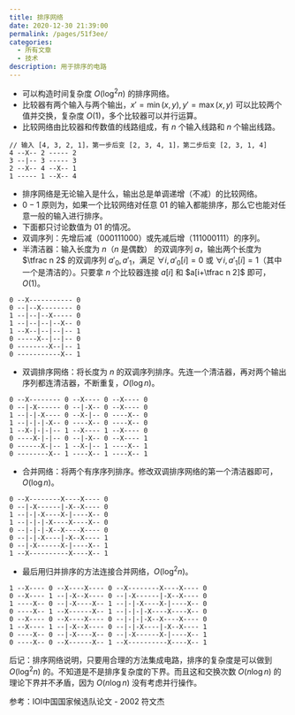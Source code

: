 ```yaml
---
title: 排序网络
date: 2020-12-30 21:39:00
permalink: /pages/51f3ee/
categories:
  - 所有文章
  - 技术
description: 用于排序的电路
---
```


- 可以构造时间复杂度 $O(\log^2 n)$ 的排序网络。
- 比较器有两个输入与两个输出，$x'=\min(x,y),y'=\max(x,y)$ 可以比较两个值并交换，复杂度 $O(1)$，多个比较器可以并行运算。
- 比较网络由比较器和传数值的线路组成，有 $n$ 个输入线路和 $n$ 个输出线路。

```text
// 输入 [4, 3, 2, 1]，第一步后变 [2, 3, 4, 1]，第二步后变 [2, 3, 1, 4]
4 --X-- 2 ----- 2
3 --|-- 3 ----- 3
2 --X-- 4 --X-- 1
1 ----- 1 --X-- 4
```

- 排序网络是无论输入是什么，输出总是单调递增（不减）的比较网络。
- $0-1$ 原则为，如果一个比较网络对任意 $01$ 的输入都能排序，那么它也能对任意一般的输入进行排序。
- 下面都只讨论数值为 $01$ 的情况。
- 双调序列：先增后减（$000111000$）或先减后增（$111000111$）的序列。
- 半清洁器：输入长度为 $n$（$n$ 是偶数） 的双调序列 $a$，输出两个长度为 $\tfrac n 2$ 的双调序列 $a'_0,a'_1$，满足 $\forall i, a'_0[i]=0$ 或 $\forall i, a'_1[i]=1$（其中一个是清洁的）。只要拿 $n$ 个比较器连接 $a[i]$ 和 $a[i+\tfrac n 2]$ 即可，$O(1)$。

```text
0 --X----------- 0
0 --|--X-------- 0
1 --|--|--X----- 0
1 --|--|--|--X-- 0
1 --X--|--|--|-- 1
0 -----X--|--|-- 0
0 --------X--|-- 1
0 -----------X-- 1
```

- 双调排序网络：将长度为 $n$ 的双调序列排序。先连一个清洁器，再对两个输出序列都连清洁器，不断重复，$O(\log n)$。

```text
0 --X-------- 0 --X---- 0 --X---- 0
0 --|-X------ 0 --|-X-- 0 --X---- 0
1 --|-|-X---- 0 --X-|-- 0 ----X-- 0
1 --|-|-|-X-- 0 ----X-- 0 ----X-- 0
1 --X-|-|-|-- 1 --X---- 1 --X---- 0
0 ----X-|-|-- 0 --|-X-- 0 --X---- 1
0 ------X-|-- 1 --X-|-- 1 ----X-- 1
0 --------X-- 1 ----X-- 1 ----X-- 1
```

- 合并网络：将两个有序序列排序。修改双调排序网络的第一个清洁器即可，$O(\log n)$。

```text
0 --X--------X----X---- 0
0 --|-X------|-X--X---- 0
1 --|-|-X----X-|----X-- 0
1 --|-|-|-X----X----X-- 0
0 --|-|-|-X--X----X---- 0
0 --|-|-X----|-X--X---- 1
0 --|-X------X-|----X-- 1
1 --X----------X----X-- 1
```

- 最后用归并排序的方法连接合并网络，$O(\log^2 n)$。

```text
1 --X---- 0 --X----X---- 0 --X--------X----X---- 0
0 --X---- 1 --|-X--X---- 0 --|-X------|-X--X---- 0
1 ----X-- 0 --|-X----X-- 1 --|-|-X----X-|----X-- 0
0 ----X-- 1 --X------X-- 1 --|-|-|-X----X----X-- 0
0 --X---- 0 --X----X---- 0 --|-|-|-X--X----X---- 0
1 --X---- 1 --|-X--X---- 0 --|-|-X----|-X--X---- 1
0 ----X-- 0 --|-X----X-- 0 --|-X------X-|----X-- 1
0 ----X-- 0 --X------X-- 1 --X----------X----X-- 1
```

后记：排序网络说明，只要用合理的方法集成电路，排序的复杂度是可以做到 $O(\log^2 n)$ 的。不知道是不是排序复杂度的下界。而且这和交换次数 $O(n\log n)$ 的理论下界并不矛盾，因为 $O(n\log n)$ 没有考虑并行操作。

参考：IOI中国国家候选队论文 - 2002 符文杰
